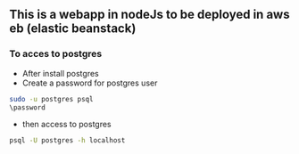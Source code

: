 ## This is a webapp in nodeJs to be deployed in aws eb (elastic beanstack)

### To acces to postgres
* After install postgres
* Create a password for postgres user
```sh
sudo -u postgres psql
\password
```

* then access to postgres
```sh
psql -U postgres -h localhost
``` 